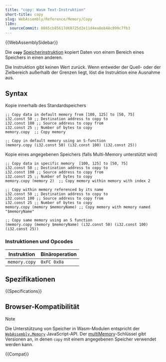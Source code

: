 ```yaml
---
title: "copy: Wasm Text-Instruktion"
short-title: copy
slug: WebAssembly/Reference/Memory/Copy
l10n:
  sourceCommit: 0865cb85617d68725d2e11d4ea8eb48c099c7fb3
---
```


{{WebAssemblySidebar}}

Die **`copy`** [Speicherinstruktion](/de/docs/WebAssembly/Reference/Memory) kopiert Daten von einem Bereich eines Speichers in einen anderen.

Die Instruktion gibt keinen Wert zurück.
Wenn entweder der Quell- oder der Zielbereich außerhalb der Grenzen liegt, löst die Instruktion eine Ausnahme aus.

## Syntax

Kopie innerhalb des Standardspeichers

```wasm
;; Copy data in default memory from [100, 125] to [50, 75]
i32.const 50 ;; Destination address to copy to
i32.const 100 ;; Source address to copy from
i32.const 25 ;; Number of bytes to copy
memory.copy  ;; Copy memory

;; Copy in default memory using an S-function
(memory.copy (i32.const 50) (i32.const 100) (i32.const 25))
```

Kopie eines angegebenen Speichers (falls Multi-Memory unterstützt wird)

```wasm
;; Copy data in specific memory  [100, 125] to [50, 75]
i32.const 50 ;; Destination address to copy to
i32.const 100 ;; Source address to copy from
i32.const 25 ;; Number of bytes to copy
memory.copy (memory 2)  ;; Copy memory within memory with index 2

;; Copy within memory referenced by its name
i32.const 50 ;; Destination address to copy to
i32.const 100 ;; Source address to copy from
i32.const 25 ;; Number of bytes to copy
memory.copy (memory $memoryName) ;; Copy memory with memory named "$memoryName"

;; Copy same memory using an S function
(memory.copy (memory $memoryName) (i32.const 50) (i32.const 100) (i32.const 25))
```

### Instruktionen und Opcodes

| Instruktion   | Binäroperation |
| ------------- | -------------- |
| `memory.copy` | `0xFC 0x0a`    |

## Spezifikationen

{{Specifications}}

## Browser-Kompatibilität

> [!NOTE]
> Die Unterstützung von Speicher in Wasm-Modulen entspricht der [`WebAssembly.Memory`](/de/docs/WebAssembly/JavaScript_interface/Memory) JavaScript-API.
> Der [multiMemory](#webassembly.multimemory)-Schlüssel gibt Versionen an, in denen `copy` mit einem angegebenen Speicher verwendet werden kann.

{{Compat}}
